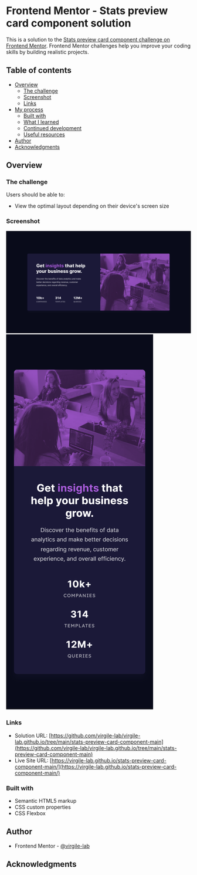 # Frontend Mentor - Stats preview card component solution

This is a solution to the [Stats preview card component challenge on Frontend Mentor](https://www.frontendmentor.io/challenges/stats-preview-card-component-8JqbgoU62). Frontend Mentor challenges help you improve your coding skills by building realistic projects. 


## Table of contents

- [Overview](#overview)
  - [The challenge](#the-challenge)
  - [Screenshot](#screenshot)
  - [Links](#links)
- [My process](#my-process)
  - [Built with](#built-with)
  - [What I learned](#what-i-learned)
  - [Continued development](#continued-development)
  - [Useful resources](#useful-resources)
- [Author](#author)
- [Acknowledgments](#acknowledgments)

## Overview

### The challenge

Users should be able to:

- View the optimal layout depending on their device's screen size

### Screenshot

![](./Screenshot_Desktop.png)
![](./Screenshot_Mobile.png)

### Links

- Solution URL: [https://github.com/virgile-lab/virgile-lab.github.io/tree/main/stats-preview-card-component-main](https://github.com/virgile-lab/virgile-lab.github.io/tree/main/stats-preview-card-component-main)
- Live Site URL: [https://virgile-lab.github.io/stats-preview-card-component-main/](https://virgile-lab.github.io/stats-preview-card-component-main/)

### Built with

- Semantic HTML5 markup
- CSS custom properties
- CSS Flexbox

## Author

- Frontend Mentor - [@virgile-lab](https://www.frontendmentor.io/profile/virgile-lab)

## Acknowledgments

